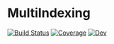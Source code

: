 # MultiIndexing

[![Build Status](https://github.com/dannys4/MultiIndexing.jl/actions/workflows/CI.yml/badge.svg?branch=main)](https://github.com/dannys4/MultiIndexing.jl/actions/workflows/CI.yml?query=branch%3Amain)
[![Coverage](https://codecov.io/gh/dannys4/MultiIndexing.jl/branch/main/graph/badge.svg)](https://codecov.io/gh/dannys4/MultiIndexing.jl)
[![Dev](https://img.shields.io/badge/docs-dev-blue.svg)](https://dannys4.github.io/MultiIndexing.jl/dev/)
